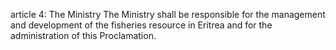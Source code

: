 article 4: The Ministry
The Ministry shall be responsible for the management and development of the fisheries resource in Eritrea and for the administration of this Proclamation.
<ul>
</ul>